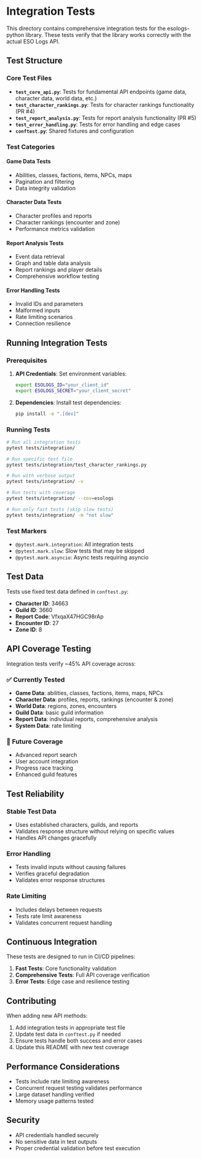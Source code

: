 # Integration Tests

This directory contains comprehensive integration tests for the esologs-python library. These tests verify that the library works correctly with the actual ESO Logs API.

## Test Structure

### Core Test Files

- **`test_core_api.py`**: Tests for fundamental API endpoints (game data, character data, world data, etc.)
- **`test_character_rankings.py`**: Tests for character rankings functionality (PR #4)
- **`test_report_analysis.py`**: Tests for report analysis functionality (PR #5)
- **`test_error_handling.py`**: Tests for error handling and edge cases
- **`conftest.py`**: Shared fixtures and configuration

### Test Categories

#### Game Data Tests
- Abilities, classes, factions, items, NPCs, maps
- Pagination and filtering
- Data integrity validation

#### Character Data Tests
- Character profiles and reports
- Character rankings (encounter and zone)
- Performance metrics validation

#### Report Analysis Tests
- Event data retrieval
- Graph and table data analysis
- Report rankings and player details
- Comprehensive workflow testing

#### Error Handling Tests
- Invalid IDs and parameters
- Malformed inputs
- Rate limiting scenarios
- Connection resilience

## Running Integration Tests

### Prerequisites

1. **API Credentials**: Set environment variables:
   ```bash
   export ESOLOGS_ID="your_client_id"
   export ESOLOGS_SECRET="your_client_secret"
   ```

2. **Dependencies**: Install test dependencies:
   ```bash
   pip install -e ".[dev]"
   ```

### Running Tests

```bash
# Run all integration tests
pytest tests/integration/

# Run specific test file
pytest tests/integration/test_character_rankings.py

# Run with verbose output
pytest tests/integration/ -v

# Run tests with coverage
pytest tests/integration/ --cov=esologs

# Run only fast tests (skip slow tests)
pytest tests/integration/ -m "not slow"
```

### Test Markers

- `@pytest.mark.integration`: All integration tests
- `@pytest.mark.slow`: Slow tests that may be skipped
- `@pytest.mark.asyncio`: Async tests requiring asyncio

## Test Data

Tests use fixed test data defined in `conftest.py`:

- **Character ID**: 34663
- **Guild ID**: 3660
- **Report Code**: VfxqaX47HGC98rAp
- **Encounter ID**: 27
- **Zone ID**: 8

## API Coverage Testing

Integration tests verify ~45% API coverage across:

### ✅ Currently Tested
- **Game Data**: abilities, classes, factions, items, maps, NPCs
- **Character Data**: profiles, reports, rankings (encounter & zone)
- **World Data**: regions, zones, encounters
- **Guild Data**: basic guild information
- **Report Data**: individual reports, comprehensive analysis
- **System Data**: rate limiting

### 🚧 Future Coverage
- Advanced report search
- User account integration
- Progress race tracking
- Enhanced guild features

## Test Reliability

### Stable Test Data
- Uses established characters, guilds, and reports
- Validates response structure without relying on specific values
- Handles API changes gracefully

### Error Handling
- Tests invalid inputs without causing failures
- Verifies graceful degradation
- Validates error response structures

### Rate Limiting
- Includes delays between requests
- Tests rate limit awareness
- Validates concurrent request handling

## Continuous Integration

These tests are designed to run in CI/CD pipelines:

1. **Fast Tests**: Core functionality validation
2. **Comprehensive Tests**: Full API coverage verification
3. **Error Tests**: Edge case and resilience testing

## Contributing

When adding new API methods:

1. Add integration tests in appropriate test file
2. Update test data in `conftest.py` if needed
3. Ensure tests handle both success and error cases
4. Update this README with new test coverage

## Performance Considerations

- Tests include rate limiting awareness
- Concurrent request testing validates performance
- Large dataset handling verified
- Memory usage patterns tested

## Security

- API credentials handled securely
- No sensitive data in test outputs
- Proper credential validation before test execution